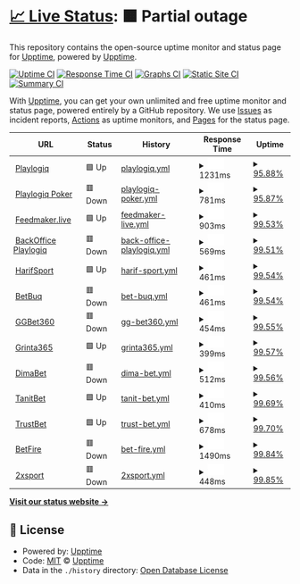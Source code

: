 # [📈 Live Status](https://playlogiq.github.io/status): <!--live status--> **🟧 Partial outage**

This repository contains the open-source uptime monitor and status page for [Upptime](https://upptime.js.org), powered by [Upptime](https://github.com/upptime/upptime).

[![Uptime CI](https://github.com/upptime/upptime/workflows/Uptime%20CI/badge.svg)](https://github.com/upptime/upptime/actions?query=workflow%3A%22Uptime+CI%22)
[![Response Time CI](https://github.com/upptime/upptime/workflows/Response%20Time%20CI/badge.svg)](https://github.com/upptime/upptime/actions?query=workflow%3A%22Response+Time+CI%22)
[![Graphs CI](https://github.com/upptime/upptime/workflows/Graphs%20CI/badge.svg)](https://github.com/upptime/upptime/actions?query=workflow%3A%22Graphs+CI%22)
[![Static Site CI](https://github.com/upptime/upptime/workflows/Static%20Site%20CI/badge.svg)](https://github.com/upptime/upptime/actions?query=workflow%3A%22Static+Site+CI%22)
[![Summary CI](https://github.com/upptime/upptime/workflows/Summary%20CI/badge.svg)](https://github.com/upptime/upptime/actions?query=workflow%3A%22Summary+CI%22)

With [Upptime](https://upptime.js.org), you can get your own unlimited and free uptime monitor and status page, powered entirely by a GitHub repository. We use [Issues](https://github.com/upptime/upptime/issues) as incident reports, [Actions](https://github.com/upptime/upptime/actions) as uptime monitors, and [Pages](https://demo.upptime.js.org) for the status page.

<!--start: status pages-->
<!-- This summary is generated by Upptime (https://github.com/upptime/upptime) -->
<!-- Do not edit this manually, your changes will be overwritten -->
<!-- prettier-ignore -->
| URL | Status | History | Response Time | Uptime |
| --- | ------ | ------- | ------------- | ------ |
| <img alt="" src="https://favicons.githubusercontent.com/playlogiq.com" height="13"> [Playlogiq](https://playlogiq.com) | 🟩 Up | [playlogiq.yml](https://github.com/playlogiq/status/commits/HEAD/history/playlogiq.yml) | <details><summary><img alt="Response time graph" src="./graphs/playlogiq/response-time-week.png" height="20"> 1231ms</summary><br><a href="https://upptime.github.io/upptime/history/playlogiq"><img alt="Response time 1129" src="https://img.shields.io/endpoint?url=https%3A%2F%2Fraw.githubusercontent.com%2Fplaylogiq%2Fstatus%2FHEAD%2Fapi%2Fplaylogiq%2Fresponse-time.json"></a><br><a href="https://upptime.github.io/upptime/history/playlogiq"><img alt="24-hour response time 1572" src="https://img.shields.io/endpoint?url=https%3A%2F%2Fraw.githubusercontent.com%2Fplaylogiq%2Fstatus%2FHEAD%2Fapi%2Fplaylogiq%2Fresponse-time-day.json"></a><br><a href="https://upptime.github.io/upptime/history/playlogiq"><img alt="7-day response time 1231" src="https://img.shields.io/endpoint?url=https%3A%2F%2Fraw.githubusercontent.com%2Fplaylogiq%2Fstatus%2FHEAD%2Fapi%2Fplaylogiq%2Fresponse-time-week.json"></a><br><a href="https://upptime.github.io/upptime/history/playlogiq"><img alt="30-day response time 1254" src="https://img.shields.io/endpoint?url=https%3A%2F%2Fraw.githubusercontent.com%2Fplaylogiq%2Fstatus%2FHEAD%2Fapi%2Fplaylogiq%2Fresponse-time-month.json"></a><br><a href="https://upptime.github.io/upptime/history/playlogiq"><img alt="1-year response time 1129" src="https://img.shields.io/endpoint?url=https%3A%2F%2Fraw.githubusercontent.com%2Fplaylogiq%2Fstatus%2FHEAD%2Fapi%2Fplaylogiq%2Fresponse-time-year.json"></a></details> | <details><summary><a href="https://upptime.github.io/upptime/history/playlogiq">95.88%</a></summary><a href="https://upptime.github.io/upptime/history/playlogiq"><img alt="All-time uptime 99.63%" src="https://img.shields.io/endpoint?url=https%3A%2F%2Fraw.githubusercontent.com%2Fplaylogiq%2Fstatus%2FHEAD%2Fapi%2Fplaylogiq%2Fuptime.json"></a><br><a href="https://upptime.github.io/upptime/history/playlogiq"><img alt="24-hour uptime 96.66%" src="https://img.shields.io/endpoint?url=https%3A%2F%2Fraw.githubusercontent.com%2Fplaylogiq%2Fstatus%2FHEAD%2Fapi%2Fplaylogiq%2Fuptime-day.json"></a><br><a href="https://upptime.github.io/upptime/history/playlogiq"><img alt="7-day uptime 95.88%" src="https://img.shields.io/endpoint?url=https%3A%2F%2Fraw.githubusercontent.com%2Fplaylogiq%2Fstatus%2FHEAD%2Fapi%2Fplaylogiq%2Fuptime-week.json"></a><br><a href="https://upptime.github.io/upptime/history/playlogiq"><img alt="30-day uptime 99.05%" src="https://img.shields.io/endpoint?url=https%3A%2F%2Fraw.githubusercontent.com%2Fplaylogiq%2Fstatus%2FHEAD%2Fapi%2Fplaylogiq%2Fuptime-month.json"></a><br><a href="https://upptime.github.io/upptime/history/playlogiq"><img alt="1-year uptime 99.63%" src="https://img.shields.io/endpoint?url=https%3A%2F%2Fraw.githubusercontent.com%2Fplaylogiq%2Fstatus%2FHEAD%2Fapi%2Fplaylogiq%2Fuptime-year.json"></a></details>
| <img alt="" src="https://favicons.githubusercontent.com/playlogiq.poker" height="13"> [Playlogiq Poker](https://playlogiq.poker) | 🟥 Down | [playlogiq-poker.yml](https://github.com/playlogiq/status/commits/HEAD/history/playlogiq-poker.yml) | <details><summary><img alt="Response time graph" src="./graphs/playlogiq-poker/response-time-week.png" height="20"> 781ms</summary><br><a href="https://upptime.github.io/upptime/history/playlogiq-poker"><img alt="Response time 1106" src="https://img.shields.io/endpoint?url=https%3A%2F%2Fraw.githubusercontent.com%2Fplaylogiq%2Fstatus%2FHEAD%2Fapi%2Fplaylogiq-poker%2Fresponse-time.json"></a><br><a href="https://upptime.github.io/upptime/history/playlogiq-poker"><img alt="24-hour response time 621" src="https://img.shields.io/endpoint?url=https%3A%2F%2Fraw.githubusercontent.com%2Fplaylogiq%2Fstatus%2FHEAD%2Fapi%2Fplaylogiq-poker%2Fresponse-time-day.json"></a><br><a href="https://upptime.github.io/upptime/history/playlogiq-poker"><img alt="7-day response time 781" src="https://img.shields.io/endpoint?url=https%3A%2F%2Fraw.githubusercontent.com%2Fplaylogiq%2Fstatus%2FHEAD%2Fapi%2Fplaylogiq-poker%2Fresponse-time-week.json"></a><br><a href="https://upptime.github.io/upptime/history/playlogiq-poker"><img alt="30-day response time 1271" src="https://img.shields.io/endpoint?url=https%3A%2F%2Fraw.githubusercontent.com%2Fplaylogiq%2Fstatus%2FHEAD%2Fapi%2Fplaylogiq-poker%2Fresponse-time-month.json"></a><br><a href="https://upptime.github.io/upptime/history/playlogiq-poker"><img alt="1-year response time 1106" src="https://img.shields.io/endpoint?url=https%3A%2F%2Fraw.githubusercontent.com%2Fplaylogiq%2Fstatus%2FHEAD%2Fapi%2Fplaylogiq-poker%2Fresponse-time-year.json"></a></details> | <details><summary><a href="https://upptime.github.io/upptime/history/playlogiq-poker">95.87%</a></summary><a href="https://upptime.github.io/upptime/history/playlogiq-poker"><img alt="All-time uptime 99.11%" src="https://img.shields.io/endpoint?url=https%3A%2F%2Fraw.githubusercontent.com%2Fplaylogiq%2Fstatus%2FHEAD%2Fapi%2Fplaylogiq-poker%2Fuptime.json"></a><br><a href="https://upptime.github.io/upptime/history/playlogiq-poker"><img alt="24-hour uptime 96.47%" src="https://img.shields.io/endpoint?url=https%3A%2F%2Fraw.githubusercontent.com%2Fplaylogiq%2Fstatus%2FHEAD%2Fapi%2Fplaylogiq-poker%2Fuptime-day.json"></a><br><a href="https://upptime.github.io/upptime/history/playlogiq-poker"><img alt="7-day uptime 95.87%" src="https://img.shields.io/endpoint?url=https%3A%2F%2Fraw.githubusercontent.com%2Fplaylogiq%2Fstatus%2FHEAD%2Fapi%2Fplaylogiq-poker%2Fuptime-week.json"></a><br><a href="https://upptime.github.io/upptime/history/playlogiq-poker"><img alt="30-day uptime 98.46%" src="https://img.shields.io/endpoint?url=https%3A%2F%2Fraw.githubusercontent.com%2Fplaylogiq%2Fstatus%2FHEAD%2Fapi%2Fplaylogiq-poker%2Fuptime-month.json"></a><br><a href="https://upptime.github.io/upptime/history/playlogiq-poker"><img alt="1-year uptime 99.11%" src="https://img.shields.io/endpoint?url=https%3A%2F%2Fraw.githubusercontent.com%2Fplaylogiq%2Fstatus%2FHEAD%2Fapi%2Fplaylogiq-poker%2Fuptime-year.json"></a></details>
| <img alt="" src="https://favicons.githubusercontent.com/feedmaker.live" height="13"> [Feedmaker.live](https://feedmaker.live) | 🟩 Up | [feedmaker-live.yml](https://github.com/playlogiq/status/commits/HEAD/history/feedmaker-live.yml) | <details><summary><img alt="Response time graph" src="./graphs/feedmaker-live/response-time-week.png" height="20"> 903ms</summary><br><a href="https://upptime.github.io/upptime/history/feedmaker-live"><img alt="Response time 986" src="https://img.shields.io/endpoint?url=https%3A%2F%2Fraw.githubusercontent.com%2Fplaylogiq%2Fstatus%2FHEAD%2Fapi%2Ffeedmaker-live%2Fresponse-time.json"></a><br><a href="https://upptime.github.io/upptime/history/feedmaker-live"><img alt="24-hour response time 1165" src="https://img.shields.io/endpoint?url=https%3A%2F%2Fraw.githubusercontent.com%2Fplaylogiq%2Fstatus%2FHEAD%2Fapi%2Ffeedmaker-live%2Fresponse-time-day.json"></a><br><a href="https://upptime.github.io/upptime/history/feedmaker-live"><img alt="7-day response time 903" src="https://img.shields.io/endpoint?url=https%3A%2F%2Fraw.githubusercontent.com%2Fplaylogiq%2Fstatus%2FHEAD%2Fapi%2Ffeedmaker-live%2Fresponse-time-week.json"></a><br><a href="https://upptime.github.io/upptime/history/feedmaker-live"><img alt="30-day response time 917" src="https://img.shields.io/endpoint?url=https%3A%2F%2Fraw.githubusercontent.com%2Fplaylogiq%2Fstatus%2FHEAD%2Fapi%2Ffeedmaker-live%2Fresponse-time-month.json"></a><br><a href="https://upptime.github.io/upptime/history/feedmaker-live"><img alt="1-year response time 986" src="https://img.shields.io/endpoint?url=https%3A%2F%2Fraw.githubusercontent.com%2Fplaylogiq%2Fstatus%2FHEAD%2Fapi%2Ffeedmaker-live%2Fresponse-time-year.json"></a></details> | <details><summary><a href="https://upptime.github.io/upptime/history/feedmaker-live">99.53%</a></summary><a href="https://upptime.github.io/upptime/history/feedmaker-live"><img alt="All-time uptime 99.94%" src="https://img.shields.io/endpoint?url=https%3A%2F%2Fraw.githubusercontent.com%2Fplaylogiq%2Fstatus%2FHEAD%2Fapi%2Ffeedmaker-live%2Fuptime.json"></a><br><a href="https://upptime.github.io/upptime/history/feedmaker-live"><img alt="24-hour uptime 96.73%" src="https://img.shields.io/endpoint?url=https%3A%2F%2Fraw.githubusercontent.com%2Fplaylogiq%2Fstatus%2FHEAD%2Fapi%2Ffeedmaker-live%2Fuptime-day.json"></a><br><a href="https://upptime.github.io/upptime/history/feedmaker-live"><img alt="7-day uptime 99.53%" src="https://img.shields.io/endpoint?url=https%3A%2F%2Fraw.githubusercontent.com%2Fplaylogiq%2Fstatus%2FHEAD%2Fapi%2Ffeedmaker-live%2Fuptime-week.json"></a><br><a href="https://upptime.github.io/upptime/history/feedmaker-live"><img alt="30-day uptime 99.89%" src="https://img.shields.io/endpoint?url=https%3A%2F%2Fraw.githubusercontent.com%2Fplaylogiq%2Fstatus%2FHEAD%2Fapi%2Ffeedmaker-live%2Fuptime-month.json"></a><br><a href="https://upptime.github.io/upptime/history/feedmaker-live"><img alt="1-year uptime 99.94%" src="https://img.shields.io/endpoint?url=https%3A%2F%2Fraw.githubusercontent.com%2Fplaylogiq%2Fstatus%2FHEAD%2Fapi%2Ffeedmaker-live%2Fuptime-year.json"></a></details>
| <img alt="" src="https://favicons.githubusercontent.com/backoffice.playlogiq.com" height="13"> [BackOffice Playlogiq](https://backoffice.playlogiq.com) | 🟥 Down | [back-office-playlogiq.yml](https://github.com/playlogiq/status/commits/HEAD/history/back-office-playlogiq.yml) | <details><summary><img alt="Response time graph" src="./graphs/back-office-playlogiq/response-time-week.png" height="20"> 569ms</summary><br><a href="https://upptime.github.io/upptime/history/back-office-playlogiq"><img alt="Response time 812" src="https://img.shields.io/endpoint?url=https%3A%2F%2Fraw.githubusercontent.com%2Fplaylogiq%2Fstatus%2FHEAD%2Fapi%2Fback-office-playlogiq%2Fresponse-time.json"></a><br><a href="https://upptime.github.io/upptime/history/back-office-playlogiq"><img alt="24-hour response time 588" src="https://img.shields.io/endpoint?url=https%3A%2F%2Fraw.githubusercontent.com%2Fplaylogiq%2Fstatus%2FHEAD%2Fapi%2Fback-office-playlogiq%2Fresponse-time-day.json"></a><br><a href="https://upptime.github.io/upptime/history/back-office-playlogiq"><img alt="7-day response time 569" src="https://img.shields.io/endpoint?url=https%3A%2F%2Fraw.githubusercontent.com%2Fplaylogiq%2Fstatus%2FHEAD%2Fapi%2Fback-office-playlogiq%2Fresponse-time-week.json"></a><br><a href="https://upptime.github.io/upptime/history/back-office-playlogiq"><img alt="30-day response time 634" src="https://img.shields.io/endpoint?url=https%3A%2F%2Fraw.githubusercontent.com%2Fplaylogiq%2Fstatus%2FHEAD%2Fapi%2Fback-office-playlogiq%2Fresponse-time-month.json"></a><br><a href="https://upptime.github.io/upptime/history/back-office-playlogiq"><img alt="1-year response time 812" src="https://img.shields.io/endpoint?url=https%3A%2F%2Fraw.githubusercontent.com%2Fplaylogiq%2Fstatus%2FHEAD%2Fapi%2Fback-office-playlogiq%2Fresponse-time-year.json"></a></details> | <details><summary><a href="https://upptime.github.io/upptime/history/back-office-playlogiq">99.51%</a></summary><a href="https://upptime.github.io/upptime/history/back-office-playlogiq"><img alt="All-time uptime 99.65%" src="https://img.shields.io/endpoint?url=https%3A%2F%2Fraw.githubusercontent.com%2Fplaylogiq%2Fstatus%2FHEAD%2Fapi%2Fback-office-playlogiq%2Fuptime.json"></a><br><a href="https://upptime.github.io/upptime/history/back-office-playlogiq"><img alt="24-hour uptime 96.58%" src="https://img.shields.io/endpoint?url=https%3A%2F%2Fraw.githubusercontent.com%2Fplaylogiq%2Fstatus%2FHEAD%2Fapi%2Fback-office-playlogiq%2Fuptime-day.json"></a><br><a href="https://upptime.github.io/upptime/history/back-office-playlogiq"><img alt="7-day uptime 99.51%" src="https://img.shields.io/endpoint?url=https%3A%2F%2Fraw.githubusercontent.com%2Fplaylogiq%2Fstatus%2FHEAD%2Fapi%2Fback-office-playlogiq%2Fuptime-week.json"></a><br><a href="https://upptime.github.io/upptime/history/back-office-playlogiq"><img alt="30-day uptime 99.76%" src="https://img.shields.io/endpoint?url=https%3A%2F%2Fraw.githubusercontent.com%2Fplaylogiq%2Fstatus%2FHEAD%2Fapi%2Fback-office-playlogiq%2Fuptime-month.json"></a><br><a href="https://upptime.github.io/upptime/history/back-office-playlogiq"><img alt="1-year uptime 99.65%" src="https://img.shields.io/endpoint?url=https%3A%2F%2Fraw.githubusercontent.com%2Fplaylogiq%2Fstatus%2FHEAD%2Fapi%2Fback-office-playlogiq%2Fuptime-year.json"></a></details>
| <img alt="" src="https://favicons.githubusercontent.com/harifsport.com" height="13"> [HarifSport](https://harifsport.com) | 🟩 Up | [harif-sport.yml](https://github.com/playlogiq/status/commits/HEAD/history/harif-sport.yml) | <details><summary><img alt="Response time graph" src="./graphs/harif-sport/response-time-week.png" height="20"> 461ms</summary><br><a href="https://upptime.github.io/upptime/history/harif-sport"><img alt="Response time 530" src="https://img.shields.io/endpoint?url=https%3A%2F%2Fraw.githubusercontent.com%2Fplaylogiq%2Fstatus%2FHEAD%2Fapi%2Fharif-sport%2Fresponse-time.json"></a><br><a href="https://upptime.github.io/upptime/history/harif-sport"><img alt="24-hour response time 460" src="https://img.shields.io/endpoint?url=https%3A%2F%2Fraw.githubusercontent.com%2Fplaylogiq%2Fstatus%2FHEAD%2Fapi%2Fharif-sport%2Fresponse-time-day.json"></a><br><a href="https://upptime.github.io/upptime/history/harif-sport"><img alt="7-day response time 461" src="https://img.shields.io/endpoint?url=https%3A%2F%2Fraw.githubusercontent.com%2Fplaylogiq%2Fstatus%2FHEAD%2Fapi%2Fharif-sport%2Fresponse-time-week.json"></a><br><a href="https://upptime.github.io/upptime/history/harif-sport"><img alt="30-day response time 497" src="https://img.shields.io/endpoint?url=https%3A%2F%2Fraw.githubusercontent.com%2Fplaylogiq%2Fstatus%2FHEAD%2Fapi%2Fharif-sport%2Fresponse-time-month.json"></a><br><a href="https://upptime.github.io/upptime/history/harif-sport"><img alt="1-year response time 530" src="https://img.shields.io/endpoint?url=https%3A%2F%2Fraw.githubusercontent.com%2Fplaylogiq%2Fstatus%2FHEAD%2Fapi%2Fharif-sport%2Fresponse-time-year.json"></a></details> | <details><summary><a href="https://upptime.github.io/upptime/history/harif-sport">99.54%</a></summary><a href="https://upptime.github.io/upptime/history/harif-sport"><img alt="All-time uptime 99.94%" src="https://img.shields.io/endpoint?url=https%3A%2F%2Fraw.githubusercontent.com%2Fplaylogiq%2Fstatus%2FHEAD%2Fapi%2Fharif-sport%2Fuptime.json"></a><br><a href="https://upptime.github.io/upptime/history/harif-sport"><img alt="24-hour uptime 96.80%" src="https://img.shields.io/endpoint?url=https%3A%2F%2Fraw.githubusercontent.com%2Fplaylogiq%2Fstatus%2FHEAD%2Fapi%2Fharif-sport%2Fuptime-day.json"></a><br><a href="https://upptime.github.io/upptime/history/harif-sport"><img alt="7-day uptime 99.54%" src="https://img.shields.io/endpoint?url=https%3A%2F%2Fraw.githubusercontent.com%2Fplaylogiq%2Fstatus%2FHEAD%2Fapi%2Fharif-sport%2Fuptime-week.json"></a><br><a href="https://upptime.github.io/upptime/history/harif-sport"><img alt="30-day uptime 99.82%" src="https://img.shields.io/endpoint?url=https%3A%2F%2Fraw.githubusercontent.com%2Fplaylogiq%2Fstatus%2FHEAD%2Fapi%2Fharif-sport%2Fuptime-month.json"></a><br><a href="https://upptime.github.io/upptime/history/harif-sport"><img alt="1-year uptime 99.94%" src="https://img.shields.io/endpoint?url=https%3A%2F%2Fraw.githubusercontent.com%2Fplaylogiq%2Fstatus%2FHEAD%2Fapi%2Fharif-sport%2Fuptime-year.json"></a></details>
| <img alt="" src="https://favicons.githubusercontent.com/www.betbuq.com" height="13"> [BetBuq](https://www.betbuq.com) | 🟥 Down | [bet-buq.yml](https://github.com/playlogiq/status/commits/HEAD/history/bet-buq.yml) | <details><summary><img alt="Response time graph" src="./graphs/bet-buq/response-time-week.png" height="20"> 461ms</summary><br><a href="https://upptime.github.io/upptime/history/bet-buq"><img alt="Response time 531" src="https://img.shields.io/endpoint?url=https%3A%2F%2Fraw.githubusercontent.com%2Fplaylogiq%2Fstatus%2FHEAD%2Fapi%2Fbet-buq%2Fresponse-time.json"></a><br><a href="https://upptime.github.io/upptime/history/bet-buq"><img alt="24-hour response time 458" src="https://img.shields.io/endpoint?url=https%3A%2F%2Fraw.githubusercontent.com%2Fplaylogiq%2Fstatus%2FHEAD%2Fapi%2Fbet-buq%2Fresponse-time-day.json"></a><br><a href="https://upptime.github.io/upptime/history/bet-buq"><img alt="7-day response time 461" src="https://img.shields.io/endpoint?url=https%3A%2F%2Fraw.githubusercontent.com%2Fplaylogiq%2Fstatus%2FHEAD%2Fapi%2Fbet-buq%2Fresponse-time-week.json"></a><br><a href="https://upptime.github.io/upptime/history/bet-buq"><img alt="30-day response time 497" src="https://img.shields.io/endpoint?url=https%3A%2F%2Fraw.githubusercontent.com%2Fplaylogiq%2Fstatus%2FHEAD%2Fapi%2Fbet-buq%2Fresponse-time-month.json"></a><br><a href="https://upptime.github.io/upptime/history/bet-buq"><img alt="1-year response time 531" src="https://img.shields.io/endpoint?url=https%3A%2F%2Fraw.githubusercontent.com%2Fplaylogiq%2Fstatus%2FHEAD%2Fapi%2Fbet-buq%2Fresponse-time-year.json"></a></details> | <details><summary><a href="https://upptime.github.io/upptime/history/bet-buq">99.54%</a></summary><a href="https://upptime.github.io/upptime/history/bet-buq"><img alt="All-time uptime 99.93%" src="https://img.shields.io/endpoint?url=https%3A%2F%2Fraw.githubusercontent.com%2Fplaylogiq%2Fstatus%2FHEAD%2Fapi%2Fbet-buq%2Fuptime.json"></a><br><a href="https://upptime.github.io/upptime/history/bet-buq"><img alt="24-hour uptime 96.75%" src="https://img.shields.io/endpoint?url=https%3A%2F%2Fraw.githubusercontent.com%2Fplaylogiq%2Fstatus%2FHEAD%2Fapi%2Fbet-buq%2Fuptime-day.json"></a><br><a href="https://upptime.github.io/upptime/history/bet-buq"><img alt="7-day uptime 99.54%" src="https://img.shields.io/endpoint?url=https%3A%2F%2Fraw.githubusercontent.com%2Fplaylogiq%2Fstatus%2FHEAD%2Fapi%2Fbet-buq%2Fuptime-week.json"></a><br><a href="https://upptime.github.io/upptime/history/bet-buq"><img alt="30-day uptime 99.82%" src="https://img.shields.io/endpoint?url=https%3A%2F%2Fraw.githubusercontent.com%2Fplaylogiq%2Fstatus%2FHEAD%2Fapi%2Fbet-buq%2Fuptime-month.json"></a><br><a href="https://upptime.github.io/upptime/history/bet-buq"><img alt="1-year uptime 99.93%" src="https://img.shields.io/endpoint?url=https%3A%2F%2Fraw.githubusercontent.com%2Fplaylogiq%2Fstatus%2FHEAD%2Fapi%2Fbet-buq%2Fuptime-year.json"></a></details>
| <img alt="" src="https://favicons.githubusercontent.com/ggbet360.com" height="13"> [GGBet360](https://ggbet360.com) | 🟥 Down | [gg-bet360.yml](https://github.com/playlogiq/status/commits/HEAD/history/gg-bet360.yml) | <details><summary><img alt="Response time graph" src="./graphs/gg-bet360/response-time-week.png" height="20"> 454ms</summary><br><a href="https://upptime.github.io/upptime/history/gg-bet360"><img alt="Response time 572" src="https://img.shields.io/endpoint?url=https%3A%2F%2Fraw.githubusercontent.com%2Fplaylogiq%2Fstatus%2FHEAD%2Fapi%2Fgg-bet360%2Fresponse-time.json"></a><br><a href="https://upptime.github.io/upptime/history/gg-bet360"><img alt="24-hour response time 446" src="https://img.shields.io/endpoint?url=https%3A%2F%2Fraw.githubusercontent.com%2Fplaylogiq%2Fstatus%2FHEAD%2Fapi%2Fgg-bet360%2Fresponse-time-day.json"></a><br><a href="https://upptime.github.io/upptime/history/gg-bet360"><img alt="7-day response time 454" src="https://img.shields.io/endpoint?url=https%3A%2F%2Fraw.githubusercontent.com%2Fplaylogiq%2Fstatus%2FHEAD%2Fapi%2Fgg-bet360%2Fresponse-time-week.json"></a><br><a href="https://upptime.github.io/upptime/history/gg-bet360"><img alt="30-day response time 498" src="https://img.shields.io/endpoint?url=https%3A%2F%2Fraw.githubusercontent.com%2Fplaylogiq%2Fstatus%2FHEAD%2Fapi%2Fgg-bet360%2Fresponse-time-month.json"></a><br><a href="https://upptime.github.io/upptime/history/gg-bet360"><img alt="1-year response time 572" src="https://img.shields.io/endpoint?url=https%3A%2F%2Fraw.githubusercontent.com%2Fplaylogiq%2Fstatus%2FHEAD%2Fapi%2Fgg-bet360%2Fresponse-time-year.json"></a></details> | <details><summary><a href="https://upptime.github.io/upptime/history/gg-bet360">99.55%</a></summary><a href="https://upptime.github.io/upptime/history/gg-bet360"><img alt="All-time uptime 99.94%" src="https://img.shields.io/endpoint?url=https%3A%2F%2Fraw.githubusercontent.com%2Fplaylogiq%2Fstatus%2FHEAD%2Fapi%2Fgg-bet360%2Fuptime.json"></a><br><a href="https://upptime.github.io/upptime/history/gg-bet360"><img alt="24-hour uptime 96.82%" src="https://img.shields.io/endpoint?url=https%3A%2F%2Fraw.githubusercontent.com%2Fplaylogiq%2Fstatus%2FHEAD%2Fapi%2Fgg-bet360%2Fuptime-day.json"></a><br><a href="https://upptime.github.io/upptime/history/gg-bet360"><img alt="7-day uptime 99.55%" src="https://img.shields.io/endpoint?url=https%3A%2F%2Fraw.githubusercontent.com%2Fplaylogiq%2Fstatus%2FHEAD%2Fapi%2Fgg-bet360%2Fuptime-week.json"></a><br><a href="https://upptime.github.io/upptime/history/gg-bet360"><img alt="30-day uptime 99.82%" src="https://img.shields.io/endpoint?url=https%3A%2F%2Fraw.githubusercontent.com%2Fplaylogiq%2Fstatus%2FHEAD%2Fapi%2Fgg-bet360%2Fuptime-month.json"></a><br><a href="https://upptime.github.io/upptime/history/gg-bet360"><img alt="1-year uptime 99.94%" src="https://img.shields.io/endpoint?url=https%3A%2F%2Fraw.githubusercontent.com%2Fplaylogiq%2Fstatus%2FHEAD%2Fapi%2Fgg-bet360%2Fuptime-year.json"></a></details>
| <img alt="" src="https://favicons.githubusercontent.com/www.grinta365.com" height="13"> [Grinta365](https://www.grinta365.com) | 🟩 Up | [grinta365.yml](https://github.com/playlogiq/status/commits/HEAD/history/grinta365.yml) | <details><summary><img alt="Response time graph" src="./graphs/grinta365/response-time-week.png" height="20"> 399ms</summary><br><a href="https://upptime.github.io/upptime/history/grinta365"><img alt="Response time 520" src="https://img.shields.io/endpoint?url=https%3A%2F%2Fraw.githubusercontent.com%2Fplaylogiq%2Fstatus%2FHEAD%2Fapi%2Fgrinta365%2Fresponse-time.json"></a><br><a href="https://upptime.github.io/upptime/history/grinta365"><img alt="24-hour response time 444" src="https://img.shields.io/endpoint?url=https%3A%2F%2Fraw.githubusercontent.com%2Fplaylogiq%2Fstatus%2FHEAD%2Fapi%2Fgrinta365%2Fresponse-time-day.json"></a><br><a href="https://upptime.github.io/upptime/history/grinta365"><img alt="7-day response time 399" src="https://img.shields.io/endpoint?url=https%3A%2F%2Fraw.githubusercontent.com%2Fplaylogiq%2Fstatus%2FHEAD%2Fapi%2Fgrinta365%2Fresponse-time-week.json"></a><br><a href="https://upptime.github.io/upptime/history/grinta365"><img alt="30-day response time 449" src="https://img.shields.io/endpoint?url=https%3A%2F%2Fraw.githubusercontent.com%2Fplaylogiq%2Fstatus%2FHEAD%2Fapi%2Fgrinta365%2Fresponse-time-month.json"></a><br><a href="https://upptime.github.io/upptime/history/grinta365"><img alt="1-year response time 520" src="https://img.shields.io/endpoint?url=https%3A%2F%2Fraw.githubusercontent.com%2Fplaylogiq%2Fstatus%2FHEAD%2Fapi%2Fgrinta365%2Fresponse-time-year.json"></a></details> | <details><summary><a href="https://upptime.github.io/upptime/history/grinta365">99.57%</a></summary><a href="https://upptime.github.io/upptime/history/grinta365"><img alt="All-time uptime 99.95%" src="https://img.shields.io/endpoint?url=https%3A%2F%2Fraw.githubusercontent.com%2Fplaylogiq%2Fstatus%2FHEAD%2Fapi%2Fgrinta365%2Fuptime.json"></a><br><a href="https://upptime.github.io/upptime/history/grinta365"><img alt="24-hour uptime 96.98%" src="https://img.shields.io/endpoint?url=https%3A%2F%2Fraw.githubusercontent.com%2Fplaylogiq%2Fstatus%2FHEAD%2Fapi%2Fgrinta365%2Fuptime-day.json"></a><br><a href="https://upptime.github.io/upptime/history/grinta365"><img alt="7-day uptime 99.57%" src="https://img.shields.io/endpoint?url=https%3A%2F%2Fraw.githubusercontent.com%2Fplaylogiq%2Fstatus%2FHEAD%2Fapi%2Fgrinta365%2Fuptime-week.json"></a><br><a href="https://upptime.github.io/upptime/history/grinta365"><img alt="30-day uptime 99.83%" src="https://img.shields.io/endpoint?url=https%3A%2F%2Fraw.githubusercontent.com%2Fplaylogiq%2Fstatus%2FHEAD%2Fapi%2Fgrinta365%2Fuptime-month.json"></a><br><a href="https://upptime.github.io/upptime/history/grinta365"><img alt="1-year uptime 99.95%" src="https://img.shields.io/endpoint?url=https%3A%2F%2Fraw.githubusercontent.com%2Fplaylogiq%2Fstatus%2FHEAD%2Fapi%2Fgrinta365%2Fuptime-year.json"></a></details>
| <img alt="" src="https://favicons.githubusercontent.com/dimabet.com" height="13"> [DimaBet](https://dimabet.com) | 🟥 Down | [dima-bet.yml](https://github.com/playlogiq/status/commits/HEAD/history/dima-bet.yml) | <details><summary><img alt="Response time graph" src="./graphs/dima-bet/response-time-week.png" height="20"> 512ms</summary><br><a href="https://upptime.github.io/upptime/history/dima-bet"><img alt="Response time 533" src="https://img.shields.io/endpoint?url=https%3A%2F%2Fraw.githubusercontent.com%2Fplaylogiq%2Fstatus%2FHEAD%2Fapi%2Fdima-bet%2Fresponse-time.json"></a><br><a href="https://upptime.github.io/upptime/history/dima-bet"><img alt="24-hour response time 499" src="https://img.shields.io/endpoint?url=https%3A%2F%2Fraw.githubusercontent.com%2Fplaylogiq%2Fstatus%2FHEAD%2Fapi%2Fdima-bet%2Fresponse-time-day.json"></a><br><a href="https://upptime.github.io/upptime/history/dima-bet"><img alt="7-day response time 512" src="https://img.shields.io/endpoint?url=https%3A%2F%2Fraw.githubusercontent.com%2Fplaylogiq%2Fstatus%2FHEAD%2Fapi%2Fdima-bet%2Fresponse-time-week.json"></a><br><a href="https://upptime.github.io/upptime/history/dima-bet"><img alt="30-day response time 512" src="https://img.shields.io/endpoint?url=https%3A%2F%2Fraw.githubusercontent.com%2Fplaylogiq%2Fstatus%2FHEAD%2Fapi%2Fdima-bet%2Fresponse-time-month.json"></a><br><a href="https://upptime.github.io/upptime/history/dima-bet"><img alt="1-year response time 533" src="https://img.shields.io/endpoint?url=https%3A%2F%2Fraw.githubusercontent.com%2Fplaylogiq%2Fstatus%2FHEAD%2Fapi%2Fdima-bet%2Fresponse-time-year.json"></a></details> | <details><summary><a href="https://upptime.github.io/upptime/history/dima-bet">99.56%</a></summary><a href="https://upptime.github.io/upptime/history/dima-bet"><img alt="All-time uptime 99.96%" src="https://img.shields.io/endpoint?url=https%3A%2F%2Fraw.githubusercontent.com%2Fplaylogiq%2Fstatus%2FHEAD%2Fapi%2Fdima-bet%2Fuptime.json"></a><br><a href="https://upptime.github.io/upptime/history/dima-bet"><img alt="24-hour uptime 96.93%" src="https://img.shields.io/endpoint?url=https%3A%2F%2Fraw.githubusercontent.com%2Fplaylogiq%2Fstatus%2FHEAD%2Fapi%2Fdima-bet%2Fuptime-day.json"></a><br><a href="https://upptime.github.io/upptime/history/dima-bet"><img alt="7-day uptime 99.56%" src="https://img.shields.io/endpoint?url=https%3A%2F%2Fraw.githubusercontent.com%2Fplaylogiq%2Fstatus%2FHEAD%2Fapi%2Fdima-bet%2Fuptime-week.json"></a><br><a href="https://upptime.github.io/upptime/history/dima-bet"><img alt="30-day uptime 99.83%" src="https://img.shields.io/endpoint?url=https%3A%2F%2Fraw.githubusercontent.com%2Fplaylogiq%2Fstatus%2FHEAD%2Fapi%2Fdima-bet%2Fuptime-month.json"></a><br><a href="https://upptime.github.io/upptime/history/dima-bet"><img alt="1-year uptime 99.96%" src="https://img.shields.io/endpoint?url=https%3A%2F%2Fraw.githubusercontent.com%2Fplaylogiq%2Fstatus%2FHEAD%2Fapi%2Fdima-bet%2Fuptime-year.json"></a></details>
| <img alt="" src="https://favicons.githubusercontent.com/tanitbet.com" height="13"> [TanitBet](https://tanitbet.com) | 🟩 Up | [tanit-bet.yml](https://github.com/playlogiq/status/commits/HEAD/history/tanit-bet.yml) | <details><summary><img alt="Response time graph" src="./graphs/tanit-bet/response-time-week.png" height="20"> 410ms</summary><br><a href="https://upptime.github.io/upptime/history/tanit-bet"><img alt="Response time 516" src="https://img.shields.io/endpoint?url=https%3A%2F%2Fraw.githubusercontent.com%2Fplaylogiq%2Fstatus%2FHEAD%2Fapi%2Ftanit-bet%2Fresponse-time.json"></a><br><a href="https://upptime.github.io/upptime/history/tanit-bet"><img alt="24-hour response time 363" src="https://img.shields.io/endpoint?url=https%3A%2F%2Fraw.githubusercontent.com%2Fplaylogiq%2Fstatus%2FHEAD%2Fapi%2Ftanit-bet%2Fresponse-time-day.json"></a><br><a href="https://upptime.github.io/upptime/history/tanit-bet"><img alt="7-day response time 410" src="https://img.shields.io/endpoint?url=https%3A%2F%2Fraw.githubusercontent.com%2Fplaylogiq%2Fstatus%2FHEAD%2Fapi%2Ftanit-bet%2Fresponse-time-week.json"></a><br><a href="https://upptime.github.io/upptime/history/tanit-bet"><img alt="30-day response time 460" src="https://img.shields.io/endpoint?url=https%3A%2F%2Fraw.githubusercontent.com%2Fplaylogiq%2Fstatus%2FHEAD%2Fapi%2Ftanit-bet%2Fresponse-time-month.json"></a><br><a href="https://upptime.github.io/upptime/history/tanit-bet"><img alt="1-year response time 516" src="https://img.shields.io/endpoint?url=https%3A%2F%2Fraw.githubusercontent.com%2Fplaylogiq%2Fstatus%2FHEAD%2Fapi%2Ftanit-bet%2Fresponse-time-year.json"></a></details> | <details><summary><a href="https://upptime.github.io/upptime/history/tanit-bet">99.69%</a></summary><a href="https://upptime.github.io/upptime/history/tanit-bet"><img alt="All-time uptime 99.97%" src="https://img.shields.io/endpoint?url=https%3A%2F%2Fraw.githubusercontent.com%2Fplaylogiq%2Fstatus%2FHEAD%2Fapi%2Ftanit-bet%2Fuptime.json"></a><br><a href="https://upptime.github.io/upptime/history/tanit-bet"><img alt="24-hour uptime 97.86%" src="https://img.shields.io/endpoint?url=https%3A%2F%2Fraw.githubusercontent.com%2Fplaylogiq%2Fstatus%2FHEAD%2Fapi%2Ftanit-bet%2Fuptime-day.json"></a><br><a href="https://upptime.github.io/upptime/history/tanit-bet"><img alt="7-day uptime 99.69%" src="https://img.shields.io/endpoint?url=https%3A%2F%2Fraw.githubusercontent.com%2Fplaylogiq%2Fstatus%2FHEAD%2Fapi%2Ftanit-bet%2Fuptime-week.json"></a><br><a href="https://upptime.github.io/upptime/history/tanit-bet"><img alt="30-day uptime 99.87%" src="https://img.shields.io/endpoint?url=https%3A%2F%2Fraw.githubusercontent.com%2Fplaylogiq%2Fstatus%2FHEAD%2Fapi%2Ftanit-bet%2Fuptime-month.json"></a><br><a href="https://upptime.github.io/upptime/history/tanit-bet"><img alt="1-year uptime 99.97%" src="https://img.shields.io/endpoint?url=https%3A%2F%2Fraw.githubusercontent.com%2Fplaylogiq%2Fstatus%2FHEAD%2Fapi%2Ftanit-bet%2Fuptime-year.json"></a></details>
| <img alt="" src="https://favicons.githubusercontent.com/trustbet.bet" height="13"> [TrustBet](https://trustbet.bet) | 🟩 Up | [trust-bet.yml](https://github.com/playlogiq/status/commits/HEAD/history/trust-bet.yml) | <details><summary><img alt="Response time graph" src="./graphs/trust-bet/response-time-week.png" height="20"> 678ms</summary><br><a href="https://upptime.github.io/upptime/history/trust-bet"><img alt="Response time 768" src="https://img.shields.io/endpoint?url=https%3A%2F%2Fraw.githubusercontent.com%2Fplaylogiq%2Fstatus%2FHEAD%2Fapi%2Ftrust-bet%2Fresponse-time.json"></a><br><a href="https://upptime.github.io/upptime/history/trust-bet"><img alt="24-hour response time 718" src="https://img.shields.io/endpoint?url=https%3A%2F%2Fraw.githubusercontent.com%2Fplaylogiq%2Fstatus%2FHEAD%2Fapi%2Ftrust-bet%2Fresponse-time-day.json"></a><br><a href="https://upptime.github.io/upptime/history/trust-bet"><img alt="7-day response time 678" src="https://img.shields.io/endpoint?url=https%3A%2F%2Fraw.githubusercontent.com%2Fplaylogiq%2Fstatus%2FHEAD%2Fapi%2Ftrust-bet%2Fresponse-time-week.json"></a><br><a href="https://upptime.github.io/upptime/history/trust-bet"><img alt="30-day response time 733" src="https://img.shields.io/endpoint?url=https%3A%2F%2Fraw.githubusercontent.com%2Fplaylogiq%2Fstatus%2FHEAD%2Fapi%2Ftrust-bet%2Fresponse-time-month.json"></a><br><a href="https://upptime.github.io/upptime/history/trust-bet"><img alt="1-year response time 768" src="https://img.shields.io/endpoint?url=https%3A%2F%2Fraw.githubusercontent.com%2Fplaylogiq%2Fstatus%2FHEAD%2Fapi%2Ftrust-bet%2Fresponse-time-year.json"></a></details> | <details><summary><a href="https://upptime.github.io/upptime/history/trust-bet">99.70%</a></summary><a href="https://upptime.github.io/upptime/history/trust-bet"><img alt="All-time uptime 99.98%" src="https://img.shields.io/endpoint?url=https%3A%2F%2Fraw.githubusercontent.com%2Fplaylogiq%2Fstatus%2FHEAD%2Fapi%2Ftrust-bet%2Fuptime.json"></a><br><a href="https://upptime.github.io/upptime/history/trust-bet"><img alt="24-hour uptime 97.89%" src="https://img.shields.io/endpoint?url=https%3A%2F%2Fraw.githubusercontent.com%2Fplaylogiq%2Fstatus%2FHEAD%2Fapi%2Ftrust-bet%2Fuptime-day.json"></a><br><a href="https://upptime.github.io/upptime/history/trust-bet"><img alt="7-day uptime 99.70%" src="https://img.shields.io/endpoint?url=https%3A%2F%2Fraw.githubusercontent.com%2Fplaylogiq%2Fstatus%2FHEAD%2Fapi%2Ftrust-bet%2Fuptime-week.json"></a><br><a href="https://upptime.github.io/upptime/history/trust-bet"><img alt="30-day uptime 99.93%" src="https://img.shields.io/endpoint?url=https%3A%2F%2Fraw.githubusercontent.com%2Fplaylogiq%2Fstatus%2FHEAD%2Fapi%2Ftrust-bet%2Fuptime-month.json"></a><br><a href="https://upptime.github.io/upptime/history/trust-bet"><img alt="1-year uptime 99.98%" src="https://img.shields.io/endpoint?url=https%3A%2F%2Fraw.githubusercontent.com%2Fplaylogiq%2Fstatus%2FHEAD%2Fapi%2Ftrust-bet%2Fuptime-year.json"></a></details>
| <img alt="" src="https://favicons.githubusercontent.com/betfire.com" height="13"> [BetFire](https://betfire.com) | 🟥 Down | [bet-fire.yml](https://github.com/playlogiq/status/commits/HEAD/history/bet-fire.yml) | <details><summary><img alt="Response time graph" src="./graphs/bet-fire/response-time-week.png" height="20"> 1490ms</summary><br><a href="https://upptime.github.io/upptime/history/bet-fire"><img alt="Response time 596" src="https://img.shields.io/endpoint?url=https%3A%2F%2Fraw.githubusercontent.com%2Fplaylogiq%2Fstatus%2FHEAD%2Fapi%2Fbet-fire%2Fresponse-time.json"></a><br><a href="https://upptime.github.io/upptime/history/bet-fire"><img alt="24-hour response time 3543" src="https://img.shields.io/endpoint?url=https%3A%2F%2Fraw.githubusercontent.com%2Fplaylogiq%2Fstatus%2FHEAD%2Fapi%2Fbet-fire%2Fresponse-time-day.json"></a><br><a href="https://upptime.github.io/upptime/history/bet-fire"><img alt="7-day response time 1490" src="https://img.shields.io/endpoint?url=https%3A%2F%2Fraw.githubusercontent.com%2Fplaylogiq%2Fstatus%2FHEAD%2Fapi%2Fbet-fire%2Fresponse-time-week.json"></a><br><a href="https://upptime.github.io/upptime/history/bet-fire"><img alt="30-day response time 779" src="https://img.shields.io/endpoint?url=https%3A%2F%2Fraw.githubusercontent.com%2Fplaylogiq%2Fstatus%2FHEAD%2Fapi%2Fbet-fire%2Fresponse-time-month.json"></a><br><a href="https://upptime.github.io/upptime/history/bet-fire"><img alt="1-year response time 596" src="https://img.shields.io/endpoint?url=https%3A%2F%2Fraw.githubusercontent.com%2Fplaylogiq%2Fstatus%2FHEAD%2Fapi%2Fbet-fire%2Fresponse-time-year.json"></a></details> | <details><summary><a href="https://upptime.github.io/upptime/history/bet-fire">99.84%</a></summary><a href="https://upptime.github.io/upptime/history/bet-fire"><img alt="All-time uptime 99.99%" src="https://img.shields.io/endpoint?url=https%3A%2F%2Fraw.githubusercontent.com%2Fplaylogiq%2Fstatus%2FHEAD%2Fapi%2Fbet-fire%2Fuptime.json"></a><br><a href="https://upptime.github.io/upptime/history/bet-fire"><img alt="24-hour uptime 98.87%" src="https://img.shields.io/endpoint?url=https%3A%2F%2Fraw.githubusercontent.com%2Fplaylogiq%2Fstatus%2FHEAD%2Fapi%2Fbet-fire%2Fuptime-day.json"></a><br><a href="https://upptime.github.io/upptime/history/bet-fire"><img alt="7-day uptime 99.84%" src="https://img.shields.io/endpoint?url=https%3A%2F%2Fraw.githubusercontent.com%2Fplaylogiq%2Fstatus%2FHEAD%2Fapi%2Fbet-fire%2Fuptime-week.json"></a><br><a href="https://upptime.github.io/upptime/history/bet-fire"><img alt="30-day uptime 99.96%" src="https://img.shields.io/endpoint?url=https%3A%2F%2Fraw.githubusercontent.com%2Fplaylogiq%2Fstatus%2FHEAD%2Fapi%2Fbet-fire%2Fuptime-month.json"></a><br><a href="https://upptime.github.io/upptime/history/bet-fire"><img alt="1-year uptime 99.99%" src="https://img.shields.io/endpoint?url=https%3A%2F%2Fraw.githubusercontent.com%2Fplaylogiq%2Fstatus%2FHEAD%2Fapi%2Fbet-fire%2Fuptime-year.json"></a></details>
| <img alt="" src="https://favicons.githubusercontent.com/2xsport.com" height="13"> [2xsport](https://2xsport.com) | 🟥 Down | [2xsport.yml](https://github.com/playlogiq/status/commits/HEAD/history/2xsport.yml) | <details><summary><img alt="Response time graph" src="./graphs/2xsport/response-time-week.png" height="20"> 448ms</summary><br><a href="https://upptime.github.io/upptime/history/2xsport"><img alt="Response time 528" src="https://img.shields.io/endpoint?url=https%3A%2F%2Fraw.githubusercontent.com%2Fplaylogiq%2Fstatus%2FHEAD%2Fapi%2F2xsport%2Fresponse-time.json"></a><br><a href="https://upptime.github.io/upptime/history/2xsport"><img alt="24-hour response time 518" src="https://img.shields.io/endpoint?url=https%3A%2F%2Fraw.githubusercontent.com%2Fplaylogiq%2Fstatus%2FHEAD%2Fapi%2F2xsport%2Fresponse-time-day.json"></a><br><a href="https://upptime.github.io/upptime/history/2xsport"><img alt="7-day response time 448" src="https://img.shields.io/endpoint?url=https%3A%2F%2Fraw.githubusercontent.com%2Fplaylogiq%2Fstatus%2FHEAD%2Fapi%2F2xsport%2Fresponse-time-week.json"></a><br><a href="https://upptime.github.io/upptime/history/2xsport"><img alt="30-day response time 478" src="https://img.shields.io/endpoint?url=https%3A%2F%2Fraw.githubusercontent.com%2Fplaylogiq%2Fstatus%2FHEAD%2Fapi%2F2xsport%2Fresponse-time-month.json"></a><br><a href="https://upptime.github.io/upptime/history/2xsport"><img alt="1-year response time 528" src="https://img.shields.io/endpoint?url=https%3A%2F%2Fraw.githubusercontent.com%2Fplaylogiq%2Fstatus%2FHEAD%2Fapi%2F2xsport%2Fresponse-time-year.json"></a></details> | <details><summary><a href="https://upptime.github.io/upptime/history/2xsport">99.85%</a></summary><a href="https://upptime.github.io/upptime/history/2xsport"><img alt="All-time uptime 99.98%" src="https://img.shields.io/endpoint?url=https%3A%2F%2Fraw.githubusercontent.com%2Fplaylogiq%2Fstatus%2FHEAD%2Fapi%2F2xsport%2Fuptime.json"></a><br><a href="https://upptime.github.io/upptime/history/2xsport"><img alt="24-hour uptime 98.94%" src="https://img.shields.io/endpoint?url=https%3A%2F%2Fraw.githubusercontent.com%2Fplaylogiq%2Fstatus%2FHEAD%2Fapi%2F2xsport%2Fuptime-day.json"></a><br><a href="https://upptime.github.io/upptime/history/2xsport"><img alt="7-day uptime 99.85%" src="https://img.shields.io/endpoint?url=https%3A%2F%2Fraw.githubusercontent.com%2Fplaylogiq%2Fstatus%2FHEAD%2Fapi%2F2xsport%2Fuptime-week.json"></a><br><a href="https://upptime.github.io/upptime/history/2xsport"><img alt="30-day uptime 99.91%" src="https://img.shields.io/endpoint?url=https%3A%2F%2Fraw.githubusercontent.com%2Fplaylogiq%2Fstatus%2FHEAD%2Fapi%2F2xsport%2Fuptime-month.json"></a><br><a href="https://upptime.github.io/upptime/history/2xsport"><img alt="1-year uptime 99.98%" src="https://img.shields.io/endpoint?url=https%3A%2F%2Fraw.githubusercontent.com%2Fplaylogiq%2Fstatus%2FHEAD%2Fapi%2F2xsport%2Fuptime-year.json"></a></details>

<!--end: status pages-->

[**Visit our status website →**](https://playlogiq.github.io/status/)

## 📄 License

- Powered by: [Upptime](https://github.com/upptime/upptime)
- Code: [MIT](./LICENSE) © [Upptime](https://upptime.js.org)
- Data in the `./history` directory: [Open Database License](https://opendatacommons.org/licenses/odbl/1-0/)
